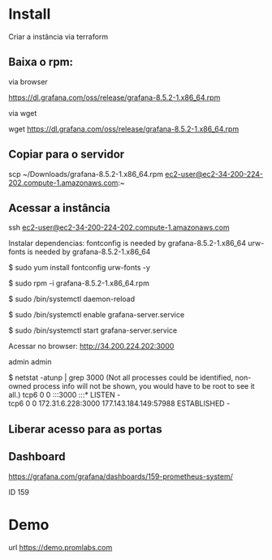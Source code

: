# Install

Criar a instância via terraform

## Baixa o rpm:

via browser

https://dl.grafana.com/oss/release/grafana-8.5.2-1.x86_64.rpm

via wget

wget https://dl.grafana.com/oss/release/grafana-8.5.2-1.x86_64.rpm

## Copiar para o servidor

scp ~/Downloads/grafana-8.5.2-1.x86_64.rpm ec2-user@ec2-34-200-224-202.compute-1.amazonaws.com:~

## Acessar a instância

ssh ec2-user@ec2-34-200-224-202.compute-1.amazonaws.com


Instalar dependencias:
	fontconfig is needed by grafana-8.5.2-1.x86_64
	urw-fonts is needed by grafana-8.5.2-1.x86_64

$ sudo yum install fontconfig urw-fonts -y

$ sudo rpm -i grafana-8.5.2-1.x86_64.rpm

$ sudo /bin/systemctl daemon-reload

$ sudo /bin/systemctl enable grafana-server.service

$ sudo /bin/systemctl start grafana-server.service

Acessar no browser: http://34.200.224.202:3000

admin
admin

$ netstat -atunp | grep 3000
(Not all processes could be identified, non-owned process info
 will not be shown, you would have to be root to see it all.)
tcp6       0      0 :::3000                 :::*                    LISTEN      -                   
tcp6       0      0 172.31.6.228:3000       177.143.184.149:57988   ESTABLISHED -


## Liberar acesso para as portas

## Dashboard

https://grafana.com/grafana/dashboards/159-prometheus-system/

ID 159

# Demo

url https://demo.promlabs.com